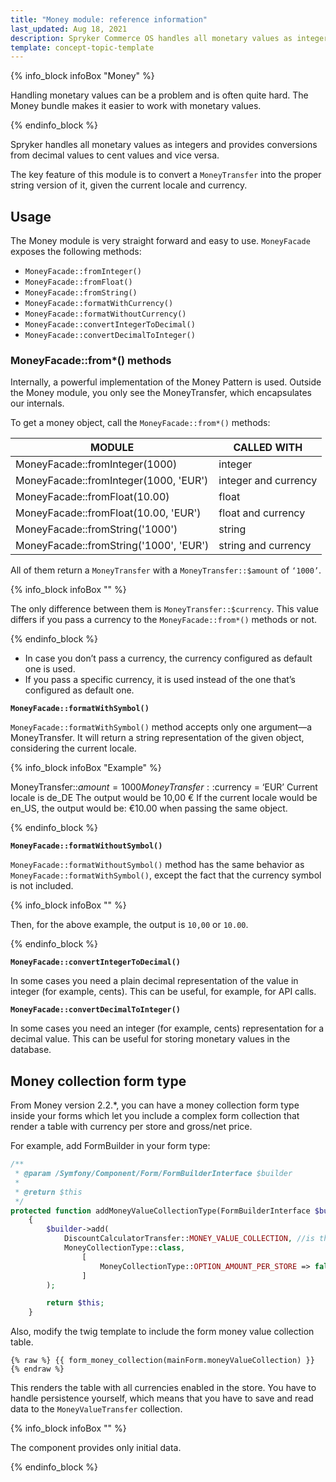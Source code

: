 ```yaml
---
title: "Money module: reference information"
last_updated: Aug 18, 2021
description: Spryker Commerce OS handles all monetary values as integer and provides conversions from decimal values to cent values and vice versa.
template: concept-topic-template
---
```


{% info_block infoBox "Money" %}

Handling monetary values can be a problem and is often quite hard. The Money bundle makes it easier to work with monetary values.

{% endinfo_block %}

Spryker handles all monetary values as integers and provides conversions from decimal values to cent values and vice versa.

The key feature of this module is to convert a `MoneyTransfer` into the proper string version of it, given the current locale and currency.

## Usage

The Money module is very straight forward and easy to use. `MoneyFacade` exposes the following methods:

- `MoneyFacade::fromInteger()`
- `MoneyFacade::fromFloat()`
- `MoneyFacade::fromString()`
- `MoneyFacade::formatWithCurrency()`
- `MoneyFacade::formatWithoutCurrency()`
- `MoneyFacade::convertIntegerToDecimal()`
- `MoneyFacade::convertDecimalToInteger()`

### MoneyFacade::from*() methods

Internally, a powerful implementation of the Money Pattern is used. Outside the Money module, you only see the MoneyTransfer, which encapsulates our internals.

To get a money object, call the `MoneyFacade::from*()` methods:

| MODULE | CALLED WITH |
| --- | --- |
| MoneyFacade::fromInteger(1000) | integer |
| MoneyFacade::fromInteger(1000, 'EUR') | integer and currency |
| MoneyFacade::fromFloat(10.00) | float |
| MoneyFacade::fromFloat(10.00, 'EUR') | float and currency |
| MoneyFacade::fromString('1000') | string |
| MoneyFacade::fromString('1000', 'EUR') | string and currency |

All of them return a `MoneyTransfer` with a `MoneyTransfer::$amount` of `‘1000’`.

{% info_block infoBox "" %}

The only difference between them is `MoneyTransfer::$currency`. This value differs if you pass a currency to the `MoneyFacade::from*()` methods or not.

{% endinfo_block %}

* In case you don’t pass a currency, the currency configured as default one is used.
* If you pass a specific currency, it is used instead of the one that’s configured as default one.

**`MoneyFacade::formatWithSymbol()`**

`MoneyFacade::formatWithSymbol()` method accepts only one argument—a MoneyTransfer. It will return a string representation of the given object, considering the current locale.

{% info_block infoBox "Example" %}

MoneyTransfer::$amount = 1000
MoneyTransfer::$currency = ‘EUR’
Current locale is de_DE
The output would be 10,00 €
If the current locale would be en_US, the output would be: €10.00 when passing the same object.

{% endinfo_block %}

**`MoneyFacade::formatWithoutSymbol()`**

`MoneyFacade::formatWithoutSymbol()` method has the same behavior as `MoneyFacade::formatWithSymbol()`, except the fact that the currency symbol is not included.

{% info_block infoBox "" %}

Then, for the above example, the output is `10,00` or `10.00`.

{% endinfo_block %}

**`MoneyFacade::convertIntegerToDecimal()`**

In some cases you need a plain decimal representation of the value in integer (for example, cents). This can be useful, for example, for API calls.

**`MoneyFacade::convertDecimalToInteger()`**

In some cases you need an integer (for example, cents) representation for a decimal value. This can be useful for storing monetary values in the database.

## Money collection form type

From Money version 2.2.*, you can have a money collection form type inside your forms which let you include a complex form collection that render a table with currency per store and gross/net price.

For example, add FormBuilder in your form type:

```php
/**
 * @param /Symfony/Component/Form/FormBuilderInterface $builder
 *
 * @return $this
 */
protected function addMoneyValueCollectionType(FormBuilderInterface $builder)
	{
    	$builder->add(
        	DiscountCalculatorTransfer::MONEY_VALUE_COLLECTION, //is the property in the main form you want to map. It must be transferred as in example
         	MoneyCollectionType::class,
            	[
                	MoneyCollectionType::OPTION_AMOUNT_PER_STORE => false, //If you want to render per store, set it to true
              	]
        );

        return $this;
	}
```

Also, modify the twig template to include the form money value collection table.

```twig
{% raw %} {{ form_money_collection(mainForm.moneyValueCollection) }} {% endraw %}
```

This renders the table with all currencies enabled in the store. You have to handle persistence yourself, which means that you have to save and read data to the `MoneyValueTransfer` collection.

{% info_block infoBox "" %}

The component provides only initial data.

{% endinfo_block %}

<!-- Last review date: Oct 6, 2017 by Aurimas Ličkus -->
